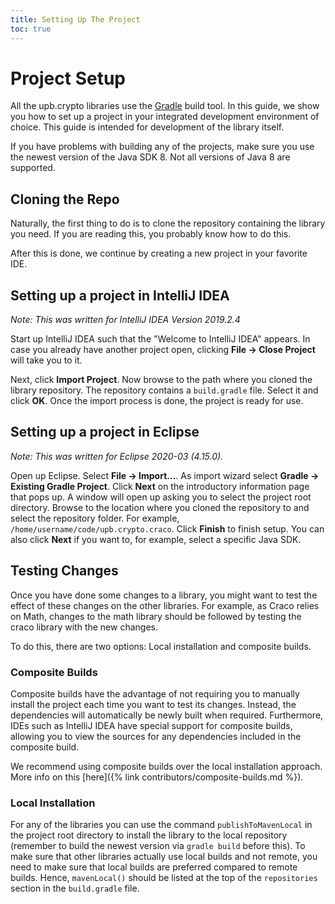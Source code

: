 ```yaml
---
title: Setting Up The Project
toc: true
---
```


# Project Setup

All the upb.crypto libraries use the [Gradle](https://gradle.org/) build tool. 
In this guide, we show you how to set up a project in your integrated development environment of choice. 
This guide is intended for development of the library itself.

If you have problems with building any of the projects, make sure you use the newest version of the Java SDK 8.
Not all versions of Java 8 are supported.

## Cloning the Repo

Naturally, the first thing to do is to clone the repository containing the library you need. 
If you are reading this, you probably know how to do this.

After this is done, we continue by creating a new project in your favorite IDE.

## Setting up a project in IntelliJ IDEA

*Note: This was written for IntelliJ IDEA Version 2019.2.4*

Start up IntelliJ IDEA such that the "Welcome to IntelliJ IDEA" appears. 
In case you already have another project open, clicking **File &rarr; Close Project** will take you to it.

Next, click **Import Project**. 
Now browse to the path where you cloned the library repository. 
The repository contains a ``build.gradle`` file. 
Select it and click **OK**. Once the import process is done, the project is ready for use.

## Setting up a project in Eclipse

*Note: This was written for Eclipse 2020-03 (4.15.0).*

Open up Eclipse. Select **File &rarr; Import...**. 
As import wizard select **Gradle &rarr; Existing Gradle Project**.
Click **Next** on the introductory information page that pops up.
A window will open up asking you to select the project root directory.
Browse to the location where you cloned the repository to and select the repository folder.
For example, ``/home/username/code/upb.crypto.craco``. 
Click **Finish** to finish setup. You can also click **Next** if you want to, for example, select a specific Java SDK.

## Testing Changes

Once you have done some changes to a library, you might want to test the effect of these changes on the other libraries.
For example, as Craco relies on Math, changes to the math library should be followed by testing the craco library with the new changes.

To do this, there are two options: Local installation and composite builds.

### Composite Builds

Composite builds have the advantage of not requiring you to manually install the project each time you want to test its changes. 
Instead, the dependencies will automatically be newly built when required.
Furthermore, IDEs such as IntelliJ IDEA have special support for composite builds, allowing you to view the sources for any dependencies included in the composite build.

We recommend using composite builds over the local installation approach. More info on this [here]({% link contributors/composite-builds.md %}).

### Local Installation

For any of the libraries you can use the command ``publishToMavenLocal`` in the project root directory to install the library to the local repository (remember to build the newest version via ``gradle build`` before this). 
To make sure that other libraries actually use local builds and not remote, you need to make sure that local builds are preferred compared to remote builds.
Hence, `mavenLocal()` should be listed at the top of the `repositories` section in the `build.gradle` file.
